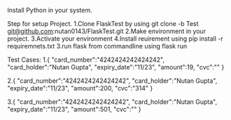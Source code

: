 Install Python in your system.

Step for setup Project.
1.Clone FlaskTest by using git clone -b Test git@github.com:nutan0143/FlaskTest.git
2.Make environment in your project.
3.Activate your environment
4.Install reuirement using pip install -r requiremnets.txt
3.run flask from commandline using 
 flask run
 
Test Cases:
1.{
    "card_number":"4242424242424242",
    "card_holder":"Nutan Gupta",
    "expiry_date":"11/23",
    "amount":19,
    "cvc":""
}

2.{
    "card_number":"4242424242424242",
    "card_holder":"Nutan Gupta",
    "expiry_date":"11/23",
    "amount":200,
    "cvc":"314"
}

3.{
    "card_number":"4242424242424242",
    "card_holder":"Nutan Gupta",
    "expiry_date":"11/23",
    "amount":501,
    "cvc":""
}
